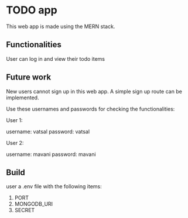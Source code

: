 # TODO app

This web app is made using the MERN stack.

## Functionalities

User can log in and view their todo items

## Future work

New users cannot sign up in this web app. A simple sign up route can be implemented.

Use these usernames and passwords for checking the functionalities:

User 1:

username: vatsal
password: vatsal

User 2:

username: mavani
password: mavani

## Build

user a .env file with the following items:
1. PORT
2. MONGODB_URI
3. SECRET
